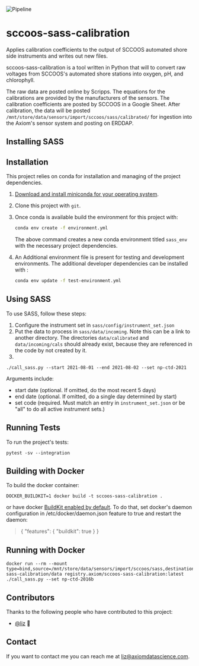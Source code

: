 ![Pipeline](http://git.axiom/axiom/sccoos-sass-calibration/badges/master/pipeline.svg)

# sccoos-sass-calibration

Applies calibration coefficients to the output of SCCOOS automated shore side instruments and writes out new files.

sccoos-sass-calibration is a tool written in Python that will to convert raw voltages from SCCOOS's automated shore 
stations into oxygen, pH, and chlorophyll.

The raw data are posted online by Scripps. The equations for the calibrations are provided by the manufacturers of the
sensors. The calibration coefficients are posted by SCCOOS in a Google Sheet. After calibration, the data will be
posted `/mnt/store/data/sensors/import/sccoos/sass/calibrated/` for ingestion into the Axiom's sensor system and posting on ERDDAP.

## Installing SASS

Installation
------------

This project relies on conda for installation and managing of the project dependencies.

1. [Download and install miniconda for your operating system](https://docs.conda.io/en/latest/miniconda.html).

2. Clone this project with `git`.

3.  Once conda is available build the environment for this project with:

    ```sh
    conda env create -f environment.yml
    ```

    The above command creates a new conda environment titled `sass_env` with the necessary project
    dependencies.

4. An Additional environment file is present for testing and development environments. The additional developer dependencies can be installed with
:

   ```sh
   conda env update -f test-environment.yml
   ```

## Using SASS

To use SASS, follow these steps:
1. Configure the instrument set in `sass/config/instrument_set.json`
2. Put the data to process in `sass/data/incoming`.  Note this can be a link to another directory. 
 The directories `data/calibrated` and `data/incoming/cals` should already exist, because they are referenced
 in the code by not created by it.
3.

```
./call_sass.py --start 2021-08-01 --end 2021-08-02 --set np-ctd-2021
```
Arguments include:
* start date (optional. If omitted, do the most recent 5 days)
* end date (optional.  If omitted, do a single day determined by start)
* set code (required.  Must match an entry in `instrument_set.json` or be "all" to do all active instrument sets.)

Running Tests
-------------

To run the project's tests:

```
pytest -sv --integration
```

Building with Docker
--------------------

To build the docker container:

```
DOCKER_BUILDKIT=1 docker build -t sccoos-sass-calibration .
```

or have docker [BuildKit enabled by default](https://docs.docker.com/develop/develop-images/build_enhancements/).
To do that, set docker's daemon configuration in /etc/docker/daemon.json feature to true and restart the daemon:
> { "features": { "buildkit": true } }


Running with Docker
-------------------

```
docker run --rm --mount type=bind,source=/mnt/store/data/sensors/import/sccoos/sass,destination=/opt/sccoos-sass-calibration/data registry.axiom/sccoos-sass-calibration:latest ./call_sass.py --set np-ctd-2016b
```

## Contributors

Thanks to the following people who have contributed to this project:

* [@liz](https://github.com/eldobbins) 📖
<!---* [@cainwatson](https://github.com/cainwatson) 🐛
* [@calchuchesta](https://github.com/calchuchesta) 🐛 

You might want to consider using something like the [All Contributors](https://github.com/all-contributors/all-contributors) specification and its [emoji key](https://allcontributors.org/docs/en/emoji-key).
--->
## Contact

If you want to contact me you can reach me at <liz@axiomdatascience.com>.

